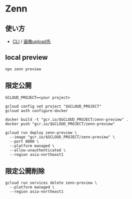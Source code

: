 # Zenn

## 使い方
- [CLI](https://zenn.dev/zenn/articles/zenn-cli-guide) /  [画像upload先](https://zenn.dev/dashboard/uploader)

## local preview
```
npx zenn preview
```

## 限定公開

```
GCLOUD_PROJECT=<your project>

gcloud config set project "$GCLOUD_PROJECT"
gcloud auth configure-docker

docker build -t "gcr.io/$GCLOUD_PROJECT/zenn-preview" .
docker push "gcr.io/$GCLOUD_PROJECT/zenn-preview"

gcloud run deploy zenn-preview \
  --image "gcr.io/$GCLOUD_PROJECT/zenn-preview" \
  --port 8000 \
  --platform managed \
  --allow-unauthenticated \
  --region asia-northeast1
```

## 限定公開削除
```
gcloud run services delete zenn-preview \
  --platform managed \
  --region asia-northeast1
```
